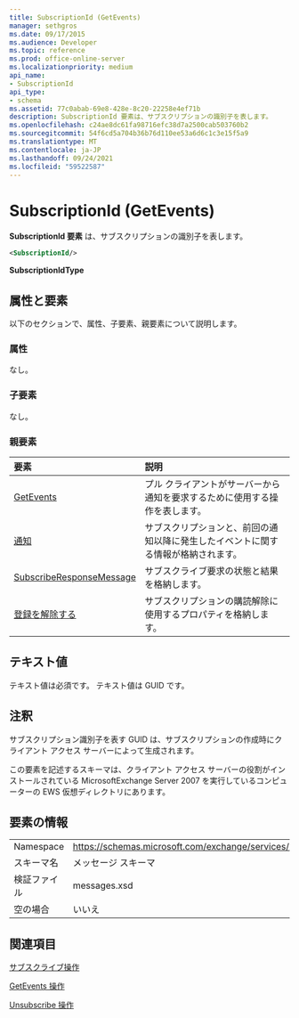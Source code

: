 ```yaml
---
title: SubscriptionId (GetEvents)
manager: sethgros
ms.date: 09/17/2015
ms.audience: Developer
ms.topic: reference
ms.prod: office-online-server
ms.localizationpriority: medium
api_name:
- SubscriptionId
api_type:
- schema
ms.assetid: 77c0abab-69e8-428e-8c20-22258e4ef71b
description: SubscriptionId 要素は、サブスクリプションの識別子を表します。
ms.openlocfilehash: c24ae8dc61fa98716efc38d7a2500cab503760b2
ms.sourcegitcommit: 54f6cd5a704b36b76d110ee53a6d6c1c3e15f5a9
ms.translationtype: MT
ms.contentlocale: ja-JP
ms.lasthandoff: 09/24/2021
ms.locfileid: "59522587"
---
```

# <a name="subscriptionid-getevents"></a>SubscriptionId (GetEvents)

**SubscriptionId 要素** は、サブスクリプションの識別子を表します。 
  
```xml
<SubscriptionId/>
```

 **SubscriptionIdType**
## <a name="attributes-and-elements"></a>属性と要素

以下のセクションで、属性、子要素、親要素について説明します。
  
### <a name="attributes"></a>属性

なし。
  
### <a name="child-elements"></a>子要素

なし。
  
### <a name="parent-elements"></a>親要素

|**要素**|**説明**|
|:-----|:-----|
|[GetEvents](getevents.md) <br/> |プル クライアントがサーバーから通知を要求するために使用する操作を表します。  <br/> |
|[通知](notification-ex15websvcsotherref.md) <br/> |サブスクリプションと、前回の通知以降に発生したイベントに関する情報が格納されます。  <br/> |
|[SubscribeResponseMessage](subscriberesponsemessage.md) <br/> |サブスクライブ要求の状態と結果を格納します。  <br/> |
|[登録を解除する](unsubscribe.md) <br/> |サブスクリプションの購読解除に使用するプロパティを格納します。  <br/> |
   
## <a name="text-value"></a>テキスト値

テキスト値は必須です。 テキスト値は GUID です。
  
## <a name="remarks"></a>注釈

サブスクリプション識別子を表す GUID は、サブスクリプションの作成時にクライアント アクセス サーバーによって生成されます。
  
この要素を記述するスキーマは、クライアント アクセス サーバーの役割がインストールされている MicrosoftExchange Server 2007 を実行しているコンピューターの EWS 仮想ディレクトリにあります。
  
## <a name="element-information"></a>要素の情報

|||
|:-----|:-----|
|Namespace  <br/> |https://schemas.microsoft.com/exchange/services/2006/messages  <br/> |
|スキーマ名  <br/> |メッセージ スキーマ  <br/> |
|検証ファイル  <br/> |messages.xsd  <br/> |
|空の場合  <br/> |いいえ  <br/> |
   
## <a name="see-also"></a>関連項目



[サブスクライブ操作](subscribe-operation.md)
  
[GetEvents 操作](getevents-operation.md)
  
[Unsubscribe 操作](unsubscribe-operation.md)

